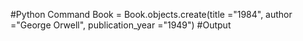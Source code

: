 #Python Command
Book = Book.objects.create(title ="1984", author ="George Orwell", publication_year ="1949")
#Output
